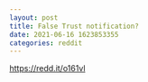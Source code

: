 ```yaml
--- 
layout: post 
title: False Trust notification? 
date: 2021-06-16 1623853355 
categories: reddit 
--- 
```

https://redd.it/o161vl